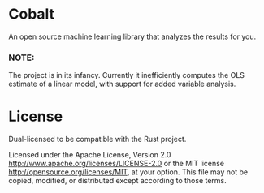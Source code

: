 # Cobalt

An open source machine learning library that analyzes the results for you.

### NOTE:

The project is in its infancy. Currently it inefficiently computes the OLS estimate of a linear model, with support for added variable analysis.

# License

Dual-licensed to be compatible with the Rust project.

Licensed under the Apache License, Version 2.0 http://www.apache.org/licenses/LICENSE-2.0 or the MIT license http://opensource.org/licenses/MIT, at your option. This file may not be copied, modified, or distributed except according to those terms.
